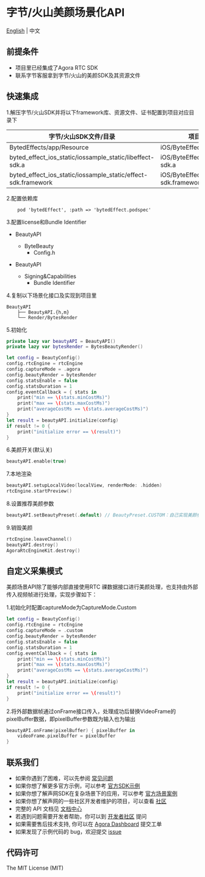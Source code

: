# 字节/火山美颜场景化API

[English](README.md) | 中文

## 前提条件
- 项目里已经集成了Agora RTC SDK
- 联系字节客服拿到字节/火山的美颜SDK及其资源文件

## 快速集成
1.解压字节/火山SDK并将以下framework库、资源文件、证书配置到项目对应目录下

| 字节/火山SDK文件/目录                                 | 项目目录                            |
|-----------------------------------------------|---------------------------------|
| BytedEffects/app/Resource                       | iOS/ByteEffectLib/Resource           |
| byted_effect_ios_static/iossample\_static/libeffect-sdk.a                    | iOS/ByteEffectLib/ibeffect-sdk.a           |
| byted_effect_ios_static/iossample_static/effect-sdk.framework                    | iOS/ByteEffectLib/effect-sdk.framework           |

2.配置依赖库

```podfile
	pod 'bytedEffect', :path => 'bytedEffect.podspec'
```

3.配置license和Bundle Identifier

- BeautyAPI
  - ByteBeauty
    - Config.h
    
- BeautyAPI
  - Signing&Capabilities
    - Bundle Identifier

4.复制以下场景化接口及实现到项目里
```
BeautyAPI
    ├── BeautyAPI.{h,m}
    └── Render/BytesRender
```

5.初始化

```swift
private lazy var beautyAPI = BeautyAPI()
private lazy var bytesRender = BytesBeautyRender()

let config = BeautyConfig()
config.rtcEngine = rtcEngine
config.captureMode = .agora
config.beautyRender = bytesRender
config.statsEnable = false
config.statsDuration = 1
config.eventCallback = { stats in
    print("min == \(stats.minCostMs)")
    print("max == \(stats.maxCostMs)")
    print("averageCostMs == \(stats.averageCostMs)")
}
let result = beautyAPI.initialize(config)
if result != 0 {
    print("initialize error == \(result)")
}
```

6.美颜开关(默认关)

```swift
beautyAPI.enable(true)
```

7.本地渲染

```swift
beautyAPI.setupLocalVideo(localView, renderMode: .hidden)
rtcEngine.startPreview()
```

8.设置推荐美颜参数
```swift
beautyAPI.setBeautyPreset(.default) // BeautyPreset.CUSTOM：自己实现美颜参数
```

9.销毁美颜

```swift
rtcEngine.leaveChannel()
beautyAPI.destroy()
AgoraRtcEngineKit.destroy()
```

## 自定义采集模式
美颜场景API除了能够内部直接使用RTC 祼数据接口进行美颜处理，也支持由外部传入视频帧进行处理，实现步骤如下：

1.初始化时配置captureMode为CaptureMode.Custom

```swift
let config = BeautyConfig()
config.rtcEngine = rtcEngine
config.captureMode = .custom
config.beautyRender = bytesRender
config.statsEnable = false
config.statsDuration = 1
config.eventCallback = { stats in
    print("min == \(stats.minCostMs)")
    print("max == \(stats.maxCostMs)")
    print("averageCostMs == \(stats.averageCostMs)")
}
let result = beautyAPI.initialize(config)
if result != 0 {
    print("initialize error == \(result)")
}
```
2.将外部数据帧通过onFrame接口传入，处理成功后替换VideoFrame的pixelBuffer数据，即pixelBuffer参数既为输入也为输出

```swift
beautyAPI.onFrame(pixelBuffer) { pixelBuffer in
    videoFrame.pixelBuffer = pixelBuffer
}
```

## 联系我们

- 如果你遇到了困难，可以先参阅 [常见问题](https://docs.agora.io/cn/faq)
- 如果你想了解更多官方示例，可以参考 [官方SDK示例](https://github.com/AgoraIO)
- 如果你想了解声网SDK在复杂场景下的应用，可以参考 [官方场景案例](https://github.com/AgoraIO-usecase)
- 如果你想了解声网的一些社区开发者维护的项目，可以查看 [社区](https://github.com/AgoraIO-Community)
- 完整的 API 文档见 [文档中心](https://docs.agora.io/cn/)
- 若遇到问题需要开发者帮助，你可以到 [开发者社区](https://rtcdeveloper.com/) 提问
- 如果需要售后技术支持, 你可以在 [Agora Dashboard](https://dashboard.agora.io) 提交工单
- 如果发现了示例代码的 bug，欢迎提交 [issue](https://github.com/AgoraIO-Community/BeautyAPI/issues)

## 代码许可

The MIT License (MIT)